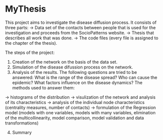 # MyThesis
This project aims to investigate the disease diffusion process. It consists of three parts: 
-> Data set of the contacts between people that is used for the investigation and proceeds from the SocioPatterns website.
-> Thesis that describes all work that was done.
-> The code files (every file is assigned to the chapter of the thesis).

The steps of the project:
1) Creation of the network on the basis of the data set.
2) Simulation of the disease difussion process on the network.
3) Analysis of the results. The following questions are tried to be answered:
What is the range of the disease spread?
Who can cause the epidemic?
What factors influence on the disease dynamics?
The methods used to answer them:

-> histograms of the distribution
-> visulization of the network and analysis of its characteristics
-> analysis of the individual node characteristics (centrality measures, number of contacts)
-> formulation of the Regression model (models with one variables, models with many variables, elimination of the multicollinearity,
model comparison, model validation and data transformations)

4) Summary
